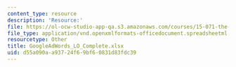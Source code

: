 ```yaml
---
content_type: resource
description: 'Resource:'
file: https://ol-ocw-studio-app-qa.s3.amazonaws.com/courses/15-071-the-analytics-edge-spring-2017/d55a090aa93724f69bf60831d83fdc39_GoogleAdWords_LO_Complete.xlsx
file_type: application/vnd.openxmlformats-officedocument.spreadsheetml.sheet
resourcetype: Other
title: GoogleAdWords_LO_Complete.xlsx
uid: d55a090a-a937-24f6-9bf6-0831d83fdc39
---
```


